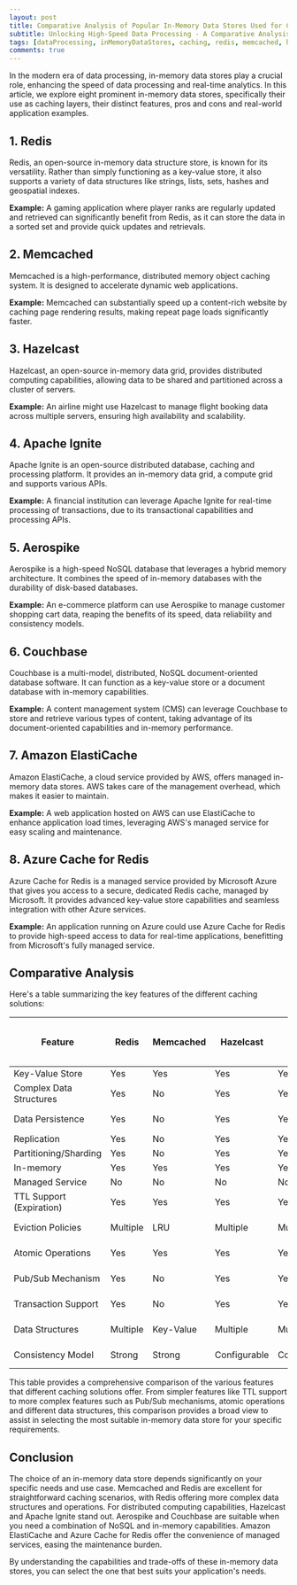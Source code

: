 ```yaml
---
layout: post
title: Comparative Analysis of Popular In-Memory Data Stores Used for Caching
subtitle: Unlocking High-Speed Data Processing - A Comparative Analysis of Eight Leading In-Memory Data Stores for Caching
tags: [dataProcessing, inMemoryDataStores, caching, redis, memcached, hazelcast, apacheIgnite, aerospike, couchbase, amazonElastiCache, azureCacheForRedis]
comments: true
---
```


In the modern era of data processing, in-memory data stores play a crucial role, enhancing the speed of data processing and real-time analytics. In this article, we explore eight prominent in-memory data stores, specifically their use as caching layers, their distinct features, pros and cons and real-world application examples. 

## 1. Redis

Redis, an open-source in-memory data structure store, is known for its versatility. Rather than simply functioning as a key-value store, it also supports a variety of data structures like strings, lists, sets, hashes and geospatial indexes.

**Example:** A gaming application where player ranks are regularly updated and retrieved can significantly benefit from Redis, as it can store the data in a sorted set and provide quick updates and retrievals.

## 2. Memcached

Memcached is a high-performance, distributed memory object caching system. It is designed to accelerate dynamic web applications.

**Example:** Memcached can substantially speed up a content-rich website by caching page rendering results, making repeat page loads significantly faster.

## 3. Hazelcast

Hazelcast, an open-source in-memory data grid, provides distributed computing capabilities, allowing data to be shared and partitioned across a cluster of servers.

**Example:** An airline might use Hazelcast to manage flight booking data across multiple servers, ensuring high availability and scalability.

## 4. Apache Ignite

Apache Ignite is an open-source distributed database, caching and processing platform. It provides an in-memory data grid, a compute grid and supports various APIs.

**Example:** A financial institution can leverage Apache Ignite for real-time processing of transactions, due to its transactional capabilities and processing APIs.

## 5. Aerospike

Aerospike is a high-speed NoSQL database that leverages a hybrid memory architecture. It combines the speed of in-memory databases with the durability of disk-based databases.

**Example:** An e-commerce platform can use Aerospike to manage customer shopping cart data, reaping the benefits of its speed, data reliability and consistency models.

## 6. Couchbase

Couchbase is a multi-model, distributed, NoSQL document-oriented database software. It can function as a key-value store or a document database with in-memory capabilities.

**Example:** A content management system (CMS) can leverage Couchbase to store and retrieve various types of content, taking advantage of its document-oriented capabilities and in-memory performance.

## 7. Amazon ElastiCache

Amazon ElastiCache, a cloud service provided by AWS, offers managed in-memory data stores. AWS takes care of the management overhead, which makes it easier to maintain.

**Example:** A web application hosted on AWS can use ElastiCache to enhance application load times, leveraging AWS's managed service for easy scaling and maintenance.

## 8. Azure Cache for Redis

Azure Cache for Redis is a managed service provided by Microsoft Azure that gives you access to a secure, dedicated Redis cache, managed by Microsoft. It provides advanced key-value store capabilities and seamless integration with other Azure services.

**Example:** An application running on Azure could use Azure Cache for Redis to provide high-speed access to data for real-time applications, benefitting from Microsoft's fully managed service.

## Comparative Analysis

Here's a table summarizing the key features of the different caching solutions:

| Feature | Redis | Memcached | Hazelcast | Apache Ignite | Aerospike | Couchbase | Amazon ElastiCache | Azure Cache for Redis |
| --- | --- | --- | --- | --- | --- | --- | --- | --- |
| Key-Value Store | Yes | Yes | Yes | Yes | Yes | Yes | Yes | Yes |
| Complex Data Structures | Yes | No | Yes | Yes | Yes | Yes | Depends on Engine (Redis/Memcached) | Yes |
| Data Persistence | Yes | No | Yes | Yes | Yes | Yes | Depends on Engine (Redis/Memcached) | Yes |
| Replication | Yes | No | Yes | Yes | Yes | Yes | Yes | Yes |
| Partitioning/Sharding | Yes | No | Yes | Yes | Yes | Yes | Yes | Yes |
| In-memory | Yes | Yes | Yes | Yes | Hybrid | Yes | Yes | Yes |
| Managed Service | No | No | No | No | No | No | Yes | Yes |
| TTL Support (Expiration) | Yes | Yes | Yes | Yes | Yes | Yes | Yes | Yes |
| Eviction Policies | Multiple | LRU | Multiple | Multiple | Multiple | Multiple | Depends on Engine (Redis/Memcached) | Multiple |
| Atomic Operations | Yes | Yes | Yes | Yes | Yes | Yes | Depends on Engine (Redis/Memcached) | Yes |
| Pub/Sub Mechanism | Yes | No | Yes | Yes | No | Yes | Depends on Engine (Redis/Memcached) | Yes |
| Transaction Support | Yes | No | Yes | Yes | Yes | Yes | Depends on Engine (Redis/Memcached) | Yes |
| Data Structures | Multiple | Key-Value | Multiple | Multiple | Multiple | Multiple | Depends on Engine (Redis/Memcached) | Multiple |
| Consistency Model | Strong | Strong | Configurable | Configurable | Configurable | Configurable | Depends on Engine (Redis/Memcached) | Strong |

This table provides a comprehensive comparison of the various features that different caching solutions offer. From simpler features like TTL support to more complex features such as Pub/Sub mechanisms, atomic operations and different data structures, this comparison provides a broad view to assist in selecting the most suitable in-memory data store for your specific requirements.

## Conclusion

The choice of an in-memory data store depends significantly on your specific needs and use case. Memcached and Redis are excellent for straightforward caching scenarios, with Redis offering more complex data structures and operations. For distributed computing capabilities, Hazelcast and Apache Ignite stand out. Aerospike and Couchbase are suitable when you need a combination of NoSQL and in-memory capabilities. Amazon ElastiCache and Azure Cache for Redis offer the convenience of managed services, easing the maintenance burden.

By understanding the capabilities and trade-offs of these in-memory data stores, you can select the one that best suits your application's needs.